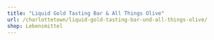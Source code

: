 ```yaml
---
title: "Liquid Gold Tasting Bar & All Things Olive"
url: /charlottetown/liquid-gold-tasting-bar-und-all-things-olive/
shop: Lebensmittel
---
```


